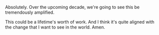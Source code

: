 Absolutely.
Over the upcoming decade, we're going to see this be tremendously amplified.

This could be a lifetime's worth of work. And I think it's quite aligned with the change that I want to see in the world. Amen.